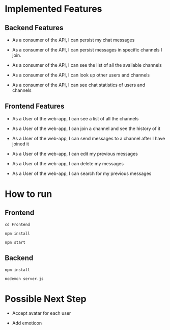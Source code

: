 # Implemented Features

## Backend Features

- As a consumer of the API, I can persist my chat messages

- As a consumer of the API, I can persist messages in specific channels I join.

- As a consumer of the API, I can see the list of all the available channels

- As a consumer of the API, I can look up other users and channels

- As a consumer of the API, I can see chat statistics of users and channels

## Frontend Features

- As a User of the web-app, I can see a list of all the channels

- As a User of the web-app, I can join a channel and see the history of it

- As a User of the web-app, I can send messages to a channel after I have joined it

- As a User of the web-app, I can edit my previous messages

- As a User of the web-app, I can delete my messages

- As a User of the web-app, I can search for my previous messages

# How to run

## Frontend

`
cd Frontend
`

`
npm install
`

`
npm start
`

## Backend

`
npm install
`

`
nodemon server.js
`


# Possible Next Step

- Accept avatar for each user

- Add emoticon